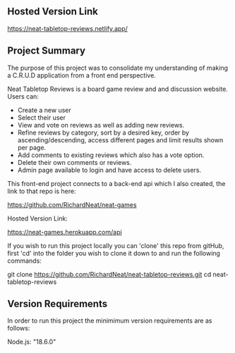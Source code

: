 ## Hosted Version Link

https://neat-tabletop-reviews.netlify.app/

## Project Summary

The purpose of this project was to consolidate my understanding of making a C.R.U.D application from a front end perspective.

Neat Tabletop Reviews is a board game review and and discussion website.
Users can:

- Create a new user
- Select their user
- View and vote on reviews as well as adding new reviews. 
- Refine reviews by category, sort by a desired key, order by ascending/descending, access different pages and limit results shown per page.
- Add comments to existing reviews which also has a vote option.
- Delete their own comments or reviews.
- Admin page available to login and have access to delete users.

This front-end project connects to a back-end api which I also created, the link to that repo is here:

https://github.com/RichardNeat/neat-games

Hosted Version Link:

https://neat-games.herokuapp.com/api

If you wish to run this project locally you can 'clone' this repo from gitHub, first 'cd' into the folder you wish to clone it down to and run the following commands:

git clone https://github.com/RichardNeat/neat-tabletop-reviews.git
cd neat-tabletop-reviews

## Version Requirements

In order to run this project the minimimum version requirements are as follows:

Node.js: "18.6.0"

